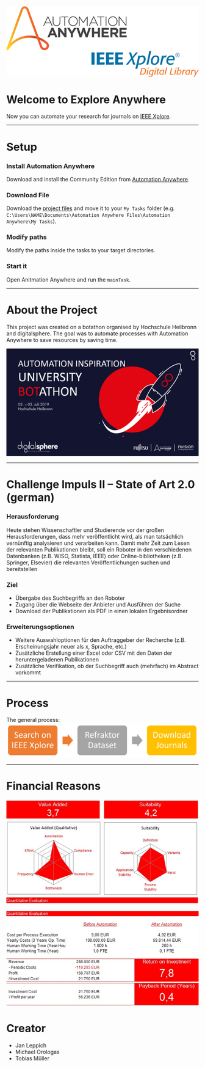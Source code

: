 ![Explore Anywhere](explore_anywhere.png)


# Welcome to Explore Anywhere

Now you can automate your research for journals on [IEEE Xplore](http://ieeexplore.ieee.org/).

---

# Setup

### Install Automation Anywhere

Download and install the Community Edition from [Automation Anywhere](https://www.automationanywhere.com/de/lp/rpa-editions-comparison).

### Download File

Download the [project files](https://github.com/botathon-hhn-2019/explore.anywhere/blob/master/explore_anywhere.zip?raw=true) and move it to your `My Tasks` folder (e.g. `C:\Users\NAME\Documents\Automation Anywhere Files\Automation Anywhere\My Tasks`).

### Modify paths

Modify the paths inside the tasks to your target directories.

### Start it
Open Anitmation Anywhere and run the `mainTask`.

---

# About the Project

This project was created on a botathon organised by Hochschule Heilbronn and digitalsphere.
The goal was to automate processes with Automation Anywhere to save resources by saving time.

![Botathon](botathon_hhn.png)

---

# Challenge Impuls II – State of Art 2.0 (german)

### Herausforderung
Heute stehen Wissenschaftler und Studierende vor der großen Herausforderungen, dass mehr veröffentlicht wird,
als man tatsächlich vernünftig analysieren und verarbeiten kann. Damit mehr Zeit zum Lesen der relevanten Publikationen bleibt, soll ein Roboter in den verschiedenen Datenbanken (z.B.  WISO, Statista, IEEE) oder Online-bibliotheken (z.B. Springer, Elsevier) die relevanten Veröffentlichungen suchen und bereitstellen

### Ziel
* Übergabe des Suchbegriffs an den Roboter
* Zugang über die Webseite der Anbieter und Ausführen der Suche
* Download der Publikationen als PDF in einen lokalen Ergebnisordner

### Erweiterungsoptionen
* Weitere Auswahloptionen für den Auftraggeber der Recherche (z.B. Erscheinungsjahr neuer als x, Sprache, etc.)
* Zusätzliche Erstellung einer Excel oder CSV mit den Daten der heruntergeladenen Publikationen
* Zusätzliche Verifikation, ob der Suchbegriff auch (mehrfach) im Abstract vorkommt


---

# Process
The general process:
![General Process](generalprocess.png)

---

# Financial Reasons

![Spiderweb](spiderweb.jpeg)

![Investment Payback](investment_payback.jpeg)

# Creator
* Jan Leppich
* Michael Orologas
* Tobias Müller

